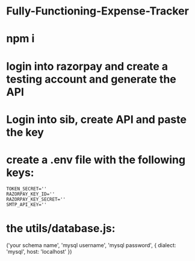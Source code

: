 # Fully-Functioning-Expense-Tracker

# npm i

# login into razorpay and create a testing account and generate the API
# Login into sib, create API and paste the key

# create a .env file with the following keys:
    TOKEN_SECRET=''
    RAZORPAY_KEY_ID=''
    RAZORPAY_KEY_SECRET=''
    SMTP_API_KEY=''

# the utils/database.js:
('your schema name', 'mysql username', 'mysql password', { dialect: 'mysql', host: 'localhost' })